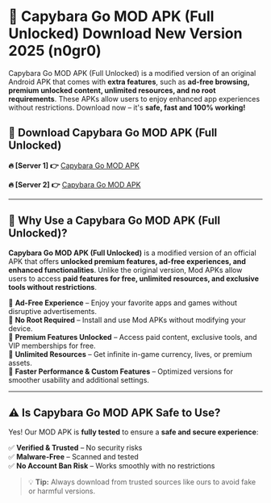 # 📲 Capybara Go MOD APK (Full Unlocked) Download New Version 2025 (n0gr0)

Capybara Go MOD APK (Full Unlocked) is a modified version of an original Android APK that comes with **extra features**, such as **ad-free browsing, premium unlocked content, unlimited resources, and no root requirements**. These APKs allow users to enjoy enhanced app experiences without restrictions. Download now – it's **safe, fast and 100% working!**

## **📲 Download Capybara Go MOD APK (Full Unlocked)**

 **🔥 [Server 1] 👉** [Capybara Go MOD APK](https://hapymods.com?title=Capybara+Go+MOD+APK&ref=Ax1)

 **🔥 [Server 2] 👉** [Capybara Go MOD APK](https://hapymods.com?title=Capybara+Go+MOD+APK&ref=Ax1)

---

## **📌 Why Use a Capybara Go MOD APK (Full Unlocked)?**

**Capybara Go MOD APK (Full Unlocked)** is a modified version of an official APK that offers **unlocked premium features, ad-free experiences, and enhanced functionalities**. Unlike the original version, Mod APKs allow users to access **paid features for free, unlimited resources, and exclusive tools without restrictions**.

🔹 **Ad-Free Experience** – Enjoy your favorite apps and games without disruptive advertisements.  
🔹 **No Root Required** – Install and use Mod APKs without modifying your device.  
🔹 **Premium Features Unlocked** – Access paid content, exclusive tools, and VIP memberships for free.  
🔹 **Unlimited Resources** – Get infinite in-game currency, lives, or premium assets.  
🔹 **Faster Performance & Custom Features** – Optimized versions for smoother usability and additional settings.  

---

## **⚠️ Is Capybara Go MOD APK Safe to Use?**

Yes! Our MOD APK is **fully tested** to ensure a **safe and secure experience**:

✅ **Verified & Trusted** – No security risks  
✅ **Malware-Free** – Scanned and tested  
✅ **No Account Ban Risk** – Works smoothly with no restrictions  

> 💡 **Tip:** Always download from trusted sources like ours to avoid fake or harmful versions.